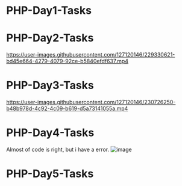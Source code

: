# PHP-Day1-Tasks

# PHP-Day2-Tasks
https://user-images.githubusercontent.com/127120146/229330621-bd45e664-4279-4079-92ce-b5840efdf637.mp4
# PHP-Day3-Tasks
https://user-images.githubusercontent.com/127120146/230726250-b48b978d-4c92-4c09-b619-d5a73141055a.mp4
# PHP-Day4-Tasks
Almost of code is right, but i have a error.
![image](https://user-images.githubusercontent.com/127120146/231013665-65c2dcc3-fd20-469f-b5d5-9a07dfec51a9.png)

# PHP-Day5-Tasks

